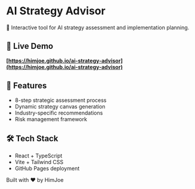 # AI Strategy Advisor

🎯 Interactive tool for AI strategy assessment and implementation planning.

## 🚀 Live Demo
**[https://himjoe.github.io/ai-strategy-advisor](https://himjoe.github.io/ai-strategy-advisor)**

## 🌟 Features
- 8-step strategic assessment process
- Dynamic strategy canvas generation
- Industry-specific recommendations
- Risk management framework

## 🛠 Tech Stack
- React + TypeScript
- Vite + Tailwind CSS
- GitHub Pages deployment

Built with ❤️ by HimJoe
